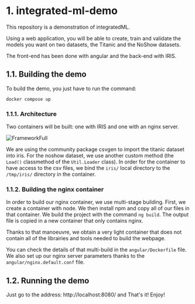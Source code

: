 # 1. integrated-ml-demo

This repository is a demonstration of integratedML. 

Using a web application, you will be able to create, train and validate the models you want on two datasets, the Titanic and the NoShow datasets. 

The front-end has been done with angular and the back-end with IRIS. 

## 1.1. Building the demo

To build the demo, you just have to run the command:
````
docker compose up
````

### 1.1.1. Architecture

Two containers will be built: one with IRIS and one with an nginx server. 

![FrameworkFull](https://raw.githubusercontent.com/thewophile-beep/integrated-ml-demo/main/misc/img/containers.png)

We are using the community package csvgen to import the titanic dataset into iris. For the noshow dataset, we use another custom method (the `Load()` classmethod of the `Util.Loader` class). In order for the container to have access to the csv files, we bind the `iris/` local directory to the `/tmp/iris/` directory in the container.

### 1.1.2. Building the nginx container

In order to build our nginx container, we use multi-stage building. First, we create a container with node. We then install npm and copy all of our files in that container. We build the project with the command `ng build`. The output file is copied in a new container that only contains nginx. 

Thanks to that manoeuvre, we obtain a very light container that does not contain all of the librairies and tools needed to build the webpage. 

You can check the details of that multi-build in the `angular/Dockerfile` file. We also set up our nginx server parameters thanks to the `angular/nginx.default.conf` file.

## 1.2. Running the demo

Just go to the address: http://localhost:8080/ and That's it! Enjoy!